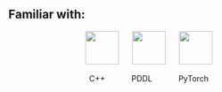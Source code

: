 ## Familiar with:

<p align="center">
  <img src="https://cdn.jsdelivr.net/gh/devicons/devicon/icons/cplusplus/cplusplus-original.svg" width="60" height="60" />
  &nbsp;&nbsp;&nbsp;&nbsp;
  <img src="https://www.svgrepo.com/show/373957/pddl.svg" width="60" height="60" />
  &nbsp;&nbsp;&nbsp;&nbsp;
  <img src="https://www.pikpng.com/pngl/m/297-2979964_pytorch-first-step-pytorch-logo-png-clipart.png" width="60" height="60" />
</p>

<p align="center">
  C++
  &nbsp;&nbsp;&nbsp;&nbsp;&nbsp;&nbsp;&nbsp;&nbsp;&nbsp;&nbsp;
  PDDL
  &nbsp;&nbsp;&nbsp;&nbsp;&nbsp;&nbsp;&nbsp;&nbsp;&nbsp;&nbsp;
  PyTorch
</p>

<!--
**Matero952/Matero952** is a ✨ _special_ ✨ repository because its `README.md` (this file) appears on your GitHub profile.

Here are some ideas to get you started:

- 🔭 I’m currently working on ...
- 🌱 I’m currently learning ...
- 👯 I’m looking to collaborate on ...
- 🤔 I’m looking for help with ...
- 💬 Ask me about ...
- 📫 How to reach me: ...
- 😄 Pronouns: ...
- ⚡ Fun fact: ...
-->
